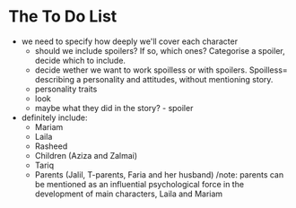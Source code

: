 
# The To Do List

* we need to specify how deeply we'll cover each character
	* should we include spoilers? If so, which ones? Categorise a spoiler, decide which to include.
	* decide wether we want to work spoilless or with spoilers. Spoilless= describing a personality and attitudes, without mentioning story.
	* personality traits
	* look
	* maybe what they did in the story? - spoiler
* definitely include:
	* Mariam
	* Laila
	* Rasheed
	* Children (Aziza and Zalmai)
	* Tariq
	* Parents (Jalil, T-parents, Faria and her husband) /note: parents can be mentioned as an influential psychological force in the development of main characters, Laila and Mariam
